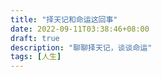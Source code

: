 ```yaml
---
title: "择天记和命运这回事"
date: 2022-09-11T03:38:46+08:00
draft: true
description: "聊聊择天记，谈谈命运"
tags: [人生]
---
```


